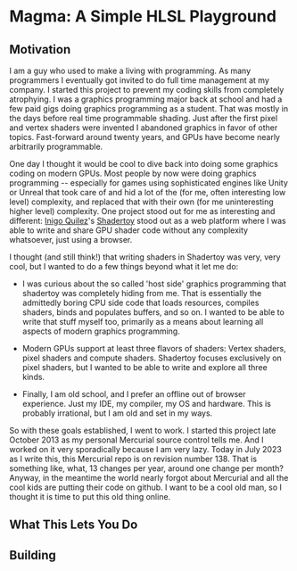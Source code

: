 # Magma: A Simple HLSL Playground
## Motivation
I am a guy who used to make a living with programming.  As many programmers I eventually got invited to do full time management at my company.  I started this project to prevent my coding skills from completely atrophying.  I was a graphics programming major back at school and had a few paid gigs doing graphics programming as a student.  That was mostly in the days before real time programmable shading.  Just after the first pixel and vertex shaders were invented I abandoned graphics in favor of other topics.  Fast-forward around twenty years, and GPUs have become nearly arbitrarily programmable.  

One day I thought it would be cool to dive back into doing some graphics coding on modern GPUs.  Most people by now were doing graphics programming -- especially for games using sophisticated engines like Unity or Unreal that took care of and hid a lot of the (for me, often interesting low level) complexity, and replaced that with their own (for me uninteresting higher level) complexity.  One project stood out for me as interesting and different: [Inigo Quilez](https://iquilezles.org/)'s [Shadertoy](https://www.shadertoy.com/) stood out as a web platform where I was able to write and share GPU shader code without any complexity whatsoever, just using a browser.  

I thought (and still think!) that writing shaders in Shadertoy was very, very cool, but I wanted to do a few things beyond what it let me do: 

* I was curious about the so called 'host side' graphics programming that shadertoy was completely hiding from me.  That is essentially the admittedly boring CPU side code that loads resources, compiles shaders, binds and populates buffers, and so on.  I wanted to be able to write that stuff myself too, primarily as a means about learning all aspects of modern graphics programming.

* Modern GPUs support at least three flavors of shaders: Vertex shaders, pixel shaders and compute shaders.  Shadertoy focuses exclusively on pixel shaders, but I wanted to be able to write and explore all three kinds.

* Finally, I am old school, and I prefer an offline out of browser experience.  Just my IDE, my compiler, my OS and hardware.  This is probably irrational, but I am old and set in my ways.

So with these goals established, I went to work.  I started this project late October 2013 as my personal Mercurial source control tells me.  And I worked on it very sporadically because I am very lazy.  Today in July 2023 as I write this, this Mercurial repo is on revision number 138.  That is something like, what, 13 changes per year, around one change per month?  Anyway, in the meantime the world nearly forgot about Mercurial and all the cool kids are putting their code on github.  I want to be a cool old man, so I thought it is time to put this old thing online.  

## What This Lets You Do


## Building